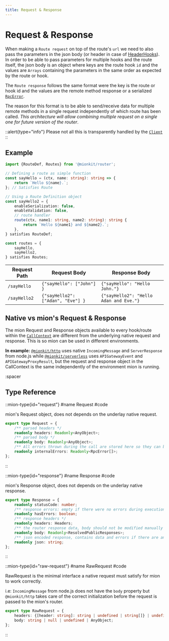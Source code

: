 ```yaml
---
title: Request & Response
---
```


# Request & Response

When making a `Route request` on top of the route's `url` we need to also pass the parameters in the json body (or header in case of [HeaderHooks](./2.hooks.md#header-hooks)). In order to be able to pass parameters for multiple hooks and the route itself, the json body is an object where keys are the route hook `id` and the values are `Arrays` containing the parameters in the same order as expected by the route or hook.

The `Route response` follows the same format were the key is the route or hook id and the values are the remote method response or a serialized [`RpcError`](./6.error-handling.md).

The reason for this format is to be able to send/receive data for multiple remote methods in a single request independently of which route has been called. *This architecture will allow combining multiple request on a single one for future version of the router*.

::alert{type="info"}
Please not all this is transparently handled by the [`Client`](../4.client.md)
::

## Example

<!-- embedme ../../../../packages/router/examples/routes-definition.routes.ts -->
```ts
import {RouteDef, Routes} from '@mionkit/router';

// Defining a route as simple function
const sayHello = (ctx, name: string): string => {
    return `Hello ${name}.`;
}; // Satisfies Route

// Using a Route Definition object
const sayHello2 = {
    enableSerialization: false,
    enableValidation: false,
    // route handler
    route(ctx, name1: string, name2: string): string {
        return `Hello ${name1} and ${name2}.`;
    },
} satisfies RouteDef;

const routes = {
    sayHello,
    sayHello2,
} satisfies Routes;

```

| Request Path | Request Body                      | Response Body                          |
| ------------ | --------------------------------- | -------------------------------------- |
| `/sayHello`  | `{"sayHello": ["John"] }`         | `{"sayHello": "Hello John."}`          |
| `/sayHello2` | `{"sayHello2": ["Adan", "Eve"] }` | `{"sayHello2": "Hello Adan and Eve."}` |


## Native vs mion's Request & Response

The mion Request and Response objects available to every hook/route within the [`CallContext`](./3.call-context.md) are different from the underlying native request and response.
This is so mion can be used in different environments.

**In example:** [`@mionkit/http`](../2.http-server.md) uses native `IncomingMessage` and `ServerResponse` from node.js while [`@mionkit/serverless`](../3.serverless.md) uses `APIGatewayEvent` and `APIGatewayProxyResult`, but the request and response object in the CallContext is the same independently of the environment mion is running.


:spacer

## Type Reference

::mion-type{id="request"}
#name
Request
#code

mion's Request object, does not depends on the underlay native request.

<!-- embedme ../../../../packages/router/src/types.ts#L214-L221 -->
```ts
export type Request = {
    /** parsed headers */
    readonly headers: Readonly<AnyObject>;
    /** parsed body */
    readonly body: Readonly<AnyObject>;
    /** All errors thrown during the call are stored here so they can bee logged or handler by a some error handler hook */
    readonly internalErrors: Readonly<RpcError[]>;
};
```
::


::mion-type{id="response"}
#name
Response
#code

mion's Response object, does not depends on the underlay native response.

<!-- embedme ../../../../packages/router/src/types.ts#L230-L240 -->
```ts
export type Response = {
    readonly statusCode: number;
    /** response errors: empty if there were no errors during execution */
    readonly hasErrors: boolean;
    /** response headers */
    readonly headers: Headers;
    /** the router response data, body should not be modified manually so marked as Read Only */
    readonly body: Readonly<ResolvedPublicResponses>;
    /** json encoded response, contains data and errors if there are any. */
    readonly json: string;
};
```
::


::mion-type{id="raw-request"}
#name
RawRequest
#code

RawRequest is the minimal interface a native request must satisfy for mion to work correctly.

i.e: `IncomingMessage` from node.js does not have the `body` property but `@mionkit/http` takes care of the correct initialization before the request is passed to the mion's router.

<!-- embedme ../../../../packages/router/src/types.ts#L224-L227 -->
```ts
export type RawRequest = {
    headers: {[header: string]: string | undefined | string[]} | undefined;
    body: string | null | undefined | AnyObject;
};
```
::



